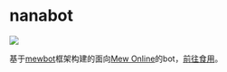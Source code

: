 # nanabot
[![](https://img.shields.io/badge/dynamic/json?color=%234279ea&label=Mew%20Online%20🤖&prefix=%E6%88%90%E5%91%98%20&query=%24.member_count&url=https%3A%2F%2Fapi.mew.fun%2Fapi%2Fv1%2Fnodes%2Fnot_a_robot&labelColor=30549f)](https://mew.fun/n/not_a_robot)

基于[mewbot](https://github.com/PamisuMyon/mewbot)框架构建的面向[Mew Online](https://mew.fun)的bot，[前往食用](https://mew.fun/yemeng/thoughts/124380300616687616)。
